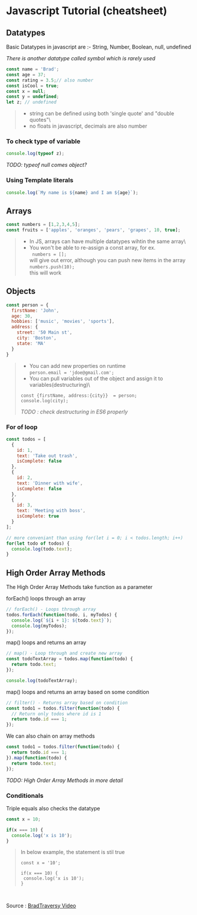 # Javascript Tutorial (cheatsheet)

## Datatypes

Basic Datatypes in javascript are :- String, Number, Boolean, null, undefined

_There is another datatype called symbol which is rarely used_

```javascript
const name = 'Brad';
const age = 37;
const rating = 3.5;// also number
const isCool = true;
const x = null;
const y = undefined;
let z; // undefined
```
> * string can be defined using both 'single quote' and "double quotes"\
> * no floats in javascript, decimals are also number


### To check type of variable
```javascript
console.log(typeof z);
```
_TODO: typeof null comes object?_

### Using Template literals
```javascript
console.log(`My name is ${name} and I am ${age}`);
```
## Arrays

```javascript
const numbers = [1,2,3,4,5];
const fruits = ['apples', 'oranges', 'pears', 'grapes', 10, true];
```
> * In JS, arrays can have multiple datatypes wihtin the same array\
> * You won't be able to re-assign a const array, for ex.\
` numbers = [];` \
will give out error, although you can push new items in the array\
`numbers.push(10);` \
this will work

## Objects

```javascript
const person = {
  firstName: 'John',
  age: 30,
  hobbies: ['music', 'movies', 'sports'],
  address: {
    street: '50 Main st',
    city: 'Boston',
    state: 'MA'
  }
}
```
> * You can add new properties on runtime\
`person.email = 'jdoe@gmail.com';`
> * You can pull variables out of the object and assign it to variables(destructuring)\
> ```
> const {firstName, address:{city}}  = person;
> console.log(city);
> ```
> _TODO : check destructuring in ES6 properly_

### __For of loop__

```javascript
const todos = [
  {
    id: 1,
    text: 'Take out trash',
    isComplete: false
  },
  {
    id: 2,
    text: 'Dinner with wife',
    isComplete: false
  },
  {
    id: 3,
    text: 'Meeting with boss',
    isComplete: true
  }
];

// more conveniant than using for(let i = 0; i < todos.length; i++)
for(let todo of todos) {
  console.log(todo.text);
}
```
## High Order Array Methods

The High Order Array Methods take function as a parameter

forEach() loops through an array
```javascript
// forEach() - Loops through array
todos.forEach(function(todo, i, myTodos) {
  console.log(`${i + 1}: ${todo.text}`);
  console.log(myTodos);
});
```
map() loops and returns an array
```javascript
// map() - Loop through and create new array
const todoTextArray = todos.map(function(todo) {
  return todo.text;
});

console.log(todoTextArray);
```
map() loops and returns an array based on some condition
```javascript
// filter() - Returns array based on condition
const todo1 = todos.filter(function(todo) {
  // Return only todos where id is 1
  return todo.id === 1; 
});
```
We can also chain on array methods
```javascript
const todo1 = todos.filter(function(todo) {
  return todo.id === 1; 
}).map(function(todo) {
  return todo.text;
});
```
_TODO: High Order Array Methods in more detail_
### Conditionals

Triple equals also checks the datatype
```javascript
const x = 10;

if(x === 10) {
  console.log('x is 10');
}
```

> In below example, the statement is stil true
> ```
>const x = '10';
>
>if(x === 10) {
>  console.log('x is 10');
>}
> ```

<!-- basic boilerplate snippet -->
## 

```javascript

```

Source : [BradTraversy Video](https://www.youtube.com/watch?v=hdI2bqOjy3c)